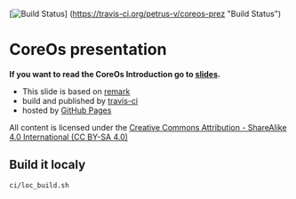 [![Build Status](https://travis-ci.org/petrus-v/coreos-prez.svg?branch=master)]
(https://travis-ci.org/petrus-v/coreos-prez "Build Status")

# CoreOs presentation

__If you want to read the CoreOs Introduction go to [slides](
https://petrus-v.github.io/coreos-prez "CoreOs Presentation").__


* This slide is based on [remark](http://remarkjs.com "[ri-mahrk]")
* build and published by [travis-ci](https://travis-ci.org "Travis")
* hosted by [GitHub Pages](https://pages.github.com "Github Pages")

All content is licensed under the [Creative Commons Attribution -
ShareAlike 4.0 International (CC BY-SA 4.0)](
http://creativecommons.org/licenses/by-sa/4.0/ "CC BY-SA 4.0")


## Build it localy

```bash
ci/loc_build.sh
```